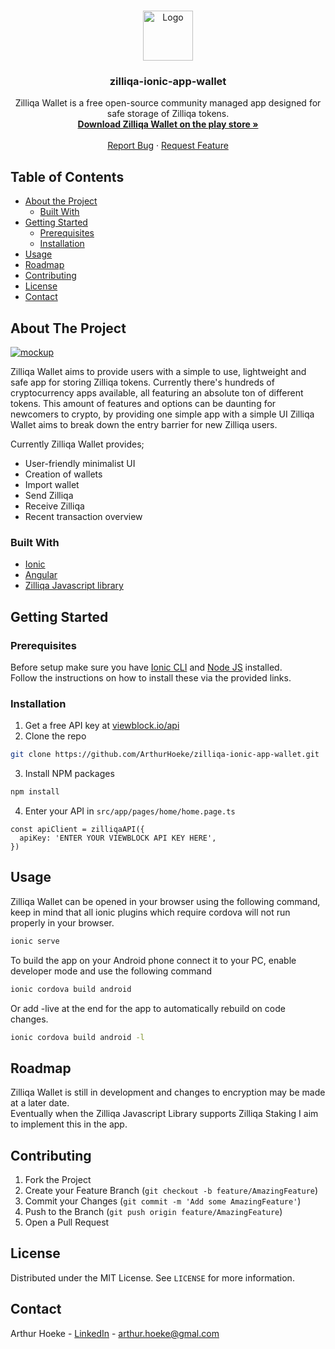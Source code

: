 <!-- PROJECT LOGO -->
<br />
<p align="center">
  <a href="https://github.com/ArthurHoeke/zilliqa-ionic-app-wallet">
    <img src="images/logo.png" alt="Logo" width="80" height="80">
  </a>

  <h3 align="center">zilliqa-ionic-app-wallet</h3>

  <p align="center">
    Zilliqa Wallet is a free open-source community managed app designed for safe storage of Zilliqa tokens.
    <br />
    <a href="https://github.com/ArthurHoeke/zilliqa-ionic-app-wallet/"><strong>Download Zilliqa Wallet on the play store »</strong></a>
    <br />
    <br />
    <a href="https://github.com/ArthurHoeke/zilliqa-ionic-app-wallet/issues">Report Bug</a>
    ·
    <a href="https://github.com/ArthurHoeke/zilliqa-ionic-app-wallet/issues">Request Feature</a>
  </p>
</p>



<!-- TABLE OF CONTENTS -->
## Table of Contents

* [About the Project](#about-the-project)
  * [Built With](#built-with)
* [Getting Started](#getting-started)
  * [Prerequisites](#prerequisites)
  * [Installation](#installation)
* [Usage](#usage)
* [Roadmap](#roadmap)
* [Contributing](#contributing)
* [License](#license)
* [Contact](#contact)



<!-- ABOUT THE PROJECT -->
## About The Project

[![mockup][product-screenshot]](https://i.imgur.com/j1t2ghI.png)

Zilliqa Wallet aims to provide users with a simple to use, lightweight and safe app for storing Zilliqa tokens. Currently there's hundreds of cryptocurrency apps available, all featuring an absolute ton of different tokens. This amount of features and options can be daunting for newcomers to crypto, by providing one simple app with a simple UI Zilliqa Wallet aims to break down the entry barrier for new Zilliqa users.

Currently Zilliqa Wallet provides;
* User-friendly minimalist UI
* Creation of wallets
* Import wallet
* Send Zilliqa
* Receive Zilliqa
* Recent transaction overview

### Built With
* [Ionic](https://ionicframework.com/)
* [Angular](https://angular.io/)
* [Zilliqa Javascript library](https://github.com/Zilliqa/Zilliqa-JavaScript-Library/)

## Getting Started

### Prerequisites

Before setup make sure you have [Ionic CLI](https://ionicframework.com/docs/intro/cli) and [Node JS](https://nodejs.org/en/download/) installed.<br />
Follow the instructions on how to install these via the provided links.

### Installation

1. Get a free API key at [viewblock.io/api](https://viewblock.io/api)
2. Clone the repo
```sh
git clone https://github.com/ArthurHoeke/zilliqa-ionic-app-wallet.git
```
3. Install NPM packages
```sh
npm install
```
4. Enter your API in `src/app/pages/home/home.page.ts`
```JS
const apiClient = zilliqaAPI({
  apiKey: 'ENTER YOUR VIEWBLOCK API KEY HERE',
})
```



<!-- USAGE EXAMPLES -->
## Usage

Zilliqa Wallet can be opened in your browser using the following command, keep in mind that all ionic plugins which require cordova will not run properly in your browser.
```sh
ionic serve
```

To build the app on your Android phone connect it to your PC, enable developer mode and use the following command
```sh
ionic cordova build android
```

Or add -live at the end for the app to automatically rebuild on code changes.
```sh
ionic cordova build android -l
```

<!-- ROADMAP -->
## Roadmap

Zilliqa Wallet is still in development and changes to encryption may be made at a later date.
</br>
Eventually when the Zilliqa Javascript Library supports Zilliqa Staking I aim to implement this in the app.

<!-- CONTRIBUTING -->
## Contributing

1. Fork the Project
2. Create your Feature Branch (`git checkout -b feature/AmazingFeature`)
3. Commit your Changes (`git commit -m 'Add some AmazingFeature'`)
4. Push to the Branch (`git push origin feature/AmazingFeature`)
5. Open a Pull Request

<!-- LICENSE -->
## License

Distributed under the MIT License. See `LICENSE` for more information.

<!-- CONTACT -->
## Contact

Arthur Hoeke - [LinkedIn](https://www.linkedin.com/in/arthur-hoeke-170691103/) - arthur.hoeke@gmal.com

[product-screenshot]: https://i.imgur.com/j1t2ghI.png
